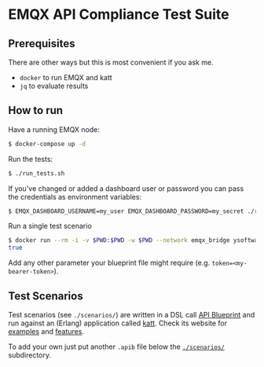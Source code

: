 # EMQX API Compliance Test Suite

## Prerequisites

There are other ways but this is most convenient if you ask me.

* `docker` to run EMQX and katt
* `jq` to evaluate results

## How to run

Have a running EMQX node:

```sh
$ docker-compose up -d
```

Run the tests:

```sh
$ ./run_tests.sh
```

If you've changed or added a dashboard user or password you can pass the credentials as environment variables:

```sh
$ EMQX_DASHBOARD_USERNAME=my_user EMQX_DASHBOARD_PASSWORD=my_secret ./run_tests.sh
```

Run a single test scenario

```sh
$ docker run --rm -i -v $PWD:$PWD -w $PWD --network emqx_bridge ysoftwareab/katt --json base_url=http://emqx:18083/api/v5 username=admin password=public -- scenarios/auth.apib 2> /dev/null | jq '.status == "pass"'
true
```

Add any other parameter your blueprint file might require (e.g. `token=<my-bearer-token>`).

## Test Scenarios

Test scenarios (see `./scenarios/`) are written in a DSL call [API Blueprint](https://apiblueprint.org) and run against an (Erlang) application called [katt](https://github.com/for-GET/katt). Check its website for [examples](https://github.com/for-GET/katt/blob/master/doc/example-httpbin.apib) and [features](https://github.com/for-GET/katt/blob/master/README.md).

To add your own just put another `.apib` file below the [`./scenarios/`](./scenarios/) subdirectory.
